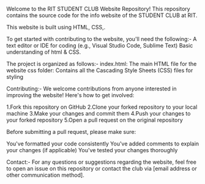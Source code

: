 Welcome to the RIT STUDENT CLUB Website Repository!
This repository contains the source code for the info website of the STUDENT CLUB at RIT.

This website is built using  HTML, CSS,. 

To get started with contributing to the website, you'll need the following:-
A text editor or IDE for coding (e.g., Visual Studio Code, Sublime Text)
Basic understanding of html & CSS.

The project is organized as follows:-
index.html: The main HTML file for the website
css folder: Contains all the Cascading Style Sheets (CSS) files for styling

Contributing:-
We welcome contributions from anyone interested in improving the website! Here's how to get involved:

1.Fork this repository on GitHub
2.Clone your forked repository to your local machine
3.Make your changes and commit them
4.Push your changes to your forked repository
5.Open a pull request on the original repository

Before submitting a pull request, please make sure:

You've formatted your code consistently
You've added comments to explain your changes (if applicable)
You've tested your changes thoroughly

Contact:-
For any questions or suggestions regarding the website, feel free to open an issue on this repository or contact the club via [email address or other communication method].


